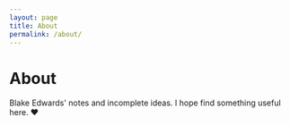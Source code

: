 ```yaml
---
layout: page
title: About
permalink: /about/
---
```

# About

Blake Edwards' notes and incomplete ideas. I hope find something useful here. ❤️